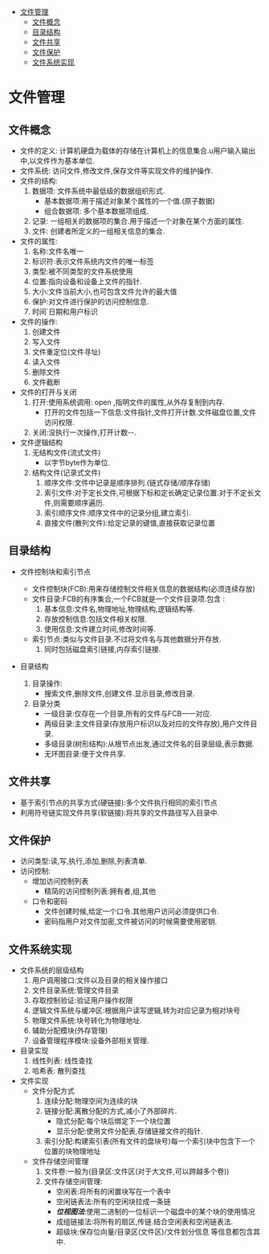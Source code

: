 <!-- TOC -->

- [文件管理](#文件管理)
    - [文件概念](#文件概念)
    - [目录结构](#目录结构)
    - [文件共享](#文件共享)
    - [文件保护](#文件保护)
    - [文件系统实现](#文件系统实现)

<!-- /TOC -->
# 文件管理

## 文件概念
   - 文件的定义: 计算机硬盘为载体的存储在计算机上的信息集合.u用户输入输出中,以文件作为基本单位.
   - 文件系统:  访问文件,修改文件,保存文件等实现文件的维护操作.
   - 文件的结构: 
        1. 数据项: 文件系统中最低级的数据组织形式.
            - 基本数据项:用于描述对象某个属性的一个值.(原子数据)
            - 组合数据项: 多个基本数据项组成.
        2. 记录: 一组相关的数据项的集合.用于描述一个对象在某个方面的属性.
        3. 文件: 创建者所定义的一组相关信息的集合.
   - 文件的属性:
        1. 名称:文件名唯一
        2. 标识符:表示文件系统内文件的唯一标签
        3. 类型:被不同类型的文件系统使用
        4. 位置:指向设备和设备上文件的指针.
        5. 大小:文件当前大小,也可包含文件允许的最大值 
        6. 保护:对文件进行保护的访问控制信息.
        7. 时间`日期和用户标识 
   - 文件的操作:
        1. 创建文件
        2. 写入文件
        3. 文件重定位(文件寻址)
        4. 读入文件
        5. 删除文件
        6. 文件截断
   - 文件的打开与关闭
        1. 打开:使用系统调用: open ,指明文件的属性,从外存复制到内存.
           - 打开的文件包括一下信息:文件指针,文件打开计数.文件磁盘位置,文件访问权限.
        2. 关闭:没执行一次操作,打开计数--.
   - 文件逻辑结构
        1. 无结构文件(流式文件)
           - 以字节byte作为单位.
        2. 结构文件(记录式文件)   
           1. 顺序文件:文件中记录是顺序排列.(链式存储/顺序存储)
           2. 索引文件:对于定长文件,可根据下标和定长确定记录位置.对于不定长文件,则需要顺序遍历.
           3. 索引顺序文件:顺序文件中的记录分组,建立索引.
           4. 直接文件(散列文件):给定记录的键值,直接获取记录位置

## 目录结构
   - 文件控制块和索引节点
      - 文件控制块(FCB):用来存储控制文件相关信息的数据结构(必须连续存放)
      - 文件目录:FCB的有序集合,一个FCB就是一个文件目录项.包含 :      
         1. 基本信息:文件名,物理地址,物理结构,逻辑结构等.
         2. 存放控制信息:包括文件相关权限.
         3. 使用信息:文件建立时间,修改时间等. 
      - 索引节点:类似与文件目录.不过将文件名与其他数据分开存放.   
         1. 同时包括磁盘索引链接,内存索引链接. 

   - 目录结构
      1. 目录操作:
         - 搜索文件,删除文件,创建文件.显示目录,修改目录.
      2. 目录分类
         - 一级目录:仅存在一个目录,所有的文件与FCB一一对应.
         - 两级目录:主文件目录(存放用户标识以及对应的文件存放),用户文件目录.
         - 多级目录(树形结构):从根节点出发,通过文件名的目录层级,表示数据.
         - 无环图目录:便于文件共享.

## 文件共享
   - 基于索引节点的共享方式(硬链接):多个文件执行相同的索引节点
   - 利用符号链实现文件共享(软链接):将共享的文件路径写入目录中.

## 文件保护
   - 访问类型:读,写,执行,添加,删除,列表清单.
   - 访问控制:
      - 增加访问控制列表
         - 精简的访问控制列表:拥有者,组,其他
      - 口令和密码
         - 文件创建时候,给定一个口令.其他用户访问必须提供口令.
         - 密码指用户对文件加密,文件被访问的时候需要使用密钥.

## 文件系统实现
   - 文件系统的层级结构
      1. 用户调用接口:文件以及目录的相关操作接口
      2. 文件目录系统:管理文件目录
      3. 存取控制验证:验证用户操作权限
      4. 逻辑文件系统与缓冲区:根据用户读写逻辑,转为对应记录为相对块号
      5. 物理文件系统:块号转化为物理地址.
      6. 辅助分配模块(外存管理)
      7. 设备管理程序模块:设备外部相关管理.
   - 目录实现
      1. 线性列表: 线性查找
      2. 哈希表: 散列查找
   - 文件实现
      - 文件分配方式
         1. 连续分配:物理空间为连续的块
         2. 链接分配:离散分配的方式,减小了外部碎片.
            - 隐式分配:每个块后绑定下一个块位置
            - 显示分配:使用文件分配表,存储链接文件的指针.
         3. 索引分配:构建索引表(所有文件的盘块号)每一个索引块中包含下一个位置的块物理地址
      - 文件存储空间管理
         1. 文件卷:一般为(目录区:文件区(对于大文件,可以跨越多个卷))
         2. 文件存储空间管理:
            - 空闲表:将所有的闲置块写在一个表中
            - 空闲链表法:所有的空闲块拉成一条链
            - ***位视图法***:使用二进制的一位标识一个磁盘中的某个块的使用情况
            - 成组链接法:将所有的扇区,传链.结合空闲表和空闲链表法.
            - 超级块:保存位向量/目录区(文件区)/文件划分信息 等信息都包含其中.
         